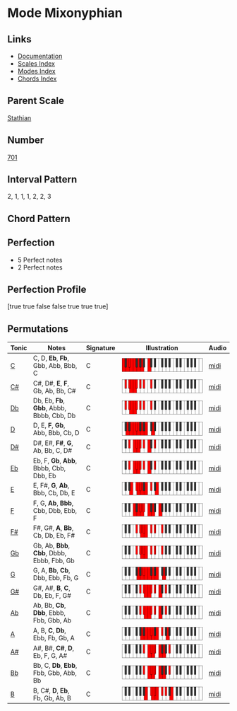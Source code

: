 # Mode Mixonyphian

## Links

- [Documentation](README.md)
- [Scales Index](Scales.md)
- [Modes Index](Modes.md)
- [Chords Index](Chords.md)

## Parent Scale

[Stathian](ScaleStathian.md)

## Number

[701](https://ianring.com/musictheory/scales/701)

## Interval Pattern

2, 1, 1, 1, 2, 2, 3

## Chord Pattern



## Perfection

- 5 Perfect notes
- 2 Perfect notes

## Perfection Profile

[true true false false true true true]

## Permutations

| Tonic | Notes | Signature | Illustration | Audio |
|-------|-------|-----------|--------------|-------|
| [C](ModeCNaturalMixonyphian.md) | C, D, **Eb**, **Fb**, Gbb, Abb, Bbb, C | C | ![CNaturalMixonyphian](ModeCNaturalMixonyphian.png) | [midi](https://github.com/edipermadi/music/blob/main/docs/ModeCNaturalMixonyphian.mid?raw=true) |
| [C#](ModeCSharpMixonyphian.md) | C#, D#, **E**, **F**, Gb, Ab, Bb, C# | C | ![CSharpMixonyphian](ModeCSharpMixonyphian.png) | [midi](https://github.com/edipermadi/music/blob/main/docs/ModeCSharpMixonyphian.mid?raw=true) |
| [Db](ModeDFlatMixonyphian.md) | Db, Eb, **Fb**, **Gbb**, Abbb, Bbbb, Cbb, Db | C | ![DFlatMixonyphian](ModeDFlatMixonyphian.png) | [midi](https://github.com/edipermadi/music/blob/main/docs/ModeDFlatMixonyphian.mid?raw=true) |
| [D](ModeDNaturalMixonyphian.md) | D, E, **F**, **Gb**, Abb, Bbb, Cb, D | C | ![DNaturalMixonyphian](ModeDNaturalMixonyphian.png) | [midi](https://github.com/edipermadi/music/blob/main/docs/ModeDNaturalMixonyphian.mid?raw=true) |
| [D#](ModeDSharpMixonyphian.md) | D#, E#, **F#**, **G**, Ab, Bb, C, D# | C | ![DSharpMixonyphian](ModeDSharpMixonyphian.png) | [midi](https://github.com/edipermadi/music/blob/main/docs/ModeDSharpMixonyphian.mid?raw=true) |
| [Eb](ModeEFlatMixonyphian.md) | Eb, F, **Gb**, **Abb**, Bbbb, Cbb, Dbb, Eb | C | ![EFlatMixonyphian](ModeEFlatMixonyphian.png) | [midi](https://github.com/edipermadi/music/blob/main/docs/ModeEFlatMixonyphian.mid?raw=true) |
| [E](ModeENaturalMixonyphian.md) | E, F#, **G**, **Ab**, Bbb, Cb, Db, E | C | ![ENaturalMixonyphian](ModeENaturalMixonyphian.png) | [midi](https://github.com/edipermadi/music/blob/main/docs/ModeENaturalMixonyphian.mid?raw=true) |
| [F](ModeFNaturalMixonyphian.md) | F, G, **Ab**, **Bbb**, Cbb, Dbb, Ebb, F | C | ![FNaturalMixonyphian](ModeFNaturalMixonyphian.png) | [midi](https://github.com/edipermadi/music/blob/main/docs/ModeFNaturalMixonyphian.mid?raw=true) |
| [F#](ModeFSharpMixonyphian.md) | F#, G#, **A**, **Bb**, Cb, Db, Eb, F# | C | ![FSharpMixonyphian](ModeFSharpMixonyphian.png) | [midi](https://github.com/edipermadi/music/blob/main/docs/ModeFSharpMixonyphian.mid?raw=true) |
| [Gb](ModeGFlatMixonyphian.md) | Gb, Ab, **Bbb**, **Cbb**, Dbbb, Ebbb, Fbb, Gb | C | ![GFlatMixonyphian](ModeGFlatMixonyphian.png) | [midi](https://github.com/edipermadi/music/blob/main/docs/ModeGFlatMixonyphian.mid?raw=true) |
| [G](ModeGNaturalMixonyphian.md) | G, A, **Bb**, **Cb**, Dbb, Ebb, Fb, G | C | ![GNaturalMixonyphian](ModeGNaturalMixonyphian.png) | [midi](https://github.com/edipermadi/music/blob/main/docs/ModeGNaturalMixonyphian.mid?raw=true) |
| [G#](ModeGSharpMixonyphian.md) | G#, A#, **B**, **C**, Db, Eb, F, G# | C | ![GSharpMixonyphian](ModeGSharpMixonyphian.png) | [midi](https://github.com/edipermadi/music/blob/main/docs/ModeGSharpMixonyphian.mid?raw=true) |
| [Ab](ModeAFlatMixonyphian.md) | Ab, Bb, **Cb**, **Dbb**, Ebbb, Fbb, Gbb, Ab | C | ![AFlatMixonyphian](ModeAFlatMixonyphian.png) | [midi](https://github.com/edipermadi/music/blob/main/docs/ModeAFlatMixonyphian.mid?raw=true) |
| [A](ModeANaturalMixonyphian.md) | A, B, **C**, **Db**, Ebb, Fb, Gb, A | C | ![ANaturalMixonyphian](ModeANaturalMixonyphian.png) | [midi](https://github.com/edipermadi/music/blob/main/docs/ModeANaturalMixonyphian.mid?raw=true) |
| [A#](ModeASharpMixonyphian.md) | A#, B#, **C#**, **D**, Eb, F, G, A# | C | ![ASharpMixonyphian](ModeASharpMixonyphian.png) | [midi](https://github.com/edipermadi/music/blob/main/docs/ModeASharpMixonyphian.mid?raw=true) |
| [Bb](ModeBFlatMixonyphian.md) | Bb, C, **Db**, **Ebb**, Fbb, Gbb, Abb, Bb | C | ![BFlatMixonyphian](ModeBFlatMixonyphian.png) | [midi](https://github.com/edipermadi/music/blob/main/docs/ModeBFlatMixonyphian.mid?raw=true) |
| [B](ModeBNaturalMixonyphian.md) | B, C#, **D**, **Eb**, Fb, Gb, Ab, B | C | ![BNaturalMixonyphian](ModeBNaturalMixonyphian.png) | [midi](https://github.com/edipermadi/music/blob/main/docs/ModeBNaturalMixonyphian.mid?raw=true) |

